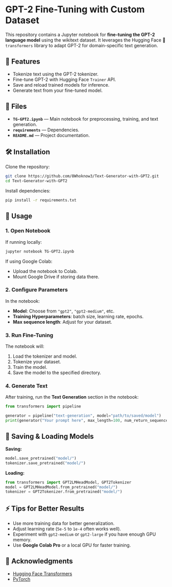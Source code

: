 # GPT-2 Fine-Tuning with Custom Dataset

This repository contains a Jupyter notebook for **fine-tuning the GPT-2 language model** using the wikitext dataset.
It leverages the Hugging Face 🤗 `transformers` library to adapt GPT-2 for domain-specific text generation.

## 📌 Features

* Tokenize text using the GPT-2 tokenizer.
* Fine-tune GPT-2 with Hugging Face `Trainer` API.
* Save and reload trained models for inference.
* Generate text from your fine-tuned model.

## 📂 Files

* **`TG-GPT2.ipynb`** — Main notebook for preprocessing, training, and text generation.
* **`requirements`** — Dependencies.
* **`README.md`** — Project documentation.

## 🛠 Installation

Clone the repository:

```bash
git clone https://github.com/8Whoknow3/Text-Generator-with-GPT2.git
cd Text-Generator-with-GPT2
```

Install dependencies:

```bash
pip install -r requirements.txt
```

## 🚀 Usage

### 1. Open Notebook

If running locally:

```bash
jupyter notebook TG-GPT2.ipynb
```

If using Google Colab:

* Upload the notebook to Colab.
* Mount Google Drive if storing data there.

### 2. Configure Parameters

In the notebook:

* **Model**: Choose from `"gpt2"`, `"gpt2-medium"`, etc.
* **Training Hyperparameters**: batch size, learning rate, epochs.
* **Max sequence length**: Adjust for your dataset.

### 3. Run Fine-Tuning

The notebook will:

1. Load the tokenizer and model.
2. Tokenize your dataset.
3. Train the model.
4. Save the model to the specified directory.

### 4. Generate Text

After training, run the **Text Generation** section in the notebook:

```python
from transformers import pipeline

generator = pipeline("text-generation", model="path/to/saved/model")
print(generator("Your prompt here", max_length=100, num_return_sequences=1))
```

## 💾 Saving & Loading Models

**Saving:**

```python
model.save_pretrained("model/")
tokenizer.save_pretrained("model/")
```

**Loading:**

```python
from transformers import GPT2LMHeadModel, GPT2Tokenizer
model = GPT2LMHeadModel.from_pretrained("model/")
tokenizer = GPT2Tokenizer.from_pretrained("model/")
```

## ⚡ Tips for Better Results

* Use more training data for better generalization.
* Adjust learning rate (`5e-5` to `1e-4` often works well).
* Experiment with `gpt2-medium` or `gpt2-large` if you have enough GPU memory.
* Use **Google Colab Pro** or a local GPU for faster training.

## 🙌 Acknowledgments

* [Hugging Face Transformers](https://github.com/huggingface/transformers)
* [PyTorch](https://pytorch.org/)
